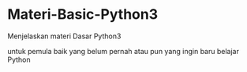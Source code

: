 # Materi-Basic-Python3
Menjelaskan materi Dasar Python3

untuk pemula baik yang belum pernah atau pun yang ingin baru belajar Python
